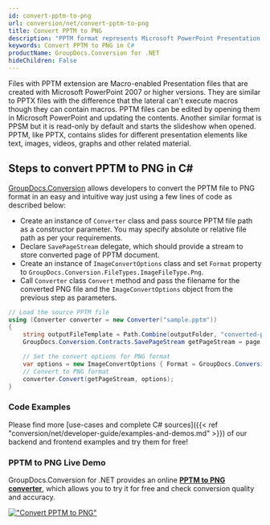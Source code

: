 ```yaml
---
id: convert-pptm-to-png
url: conversion/net/convert-pptm-to-png
title: Convert PPTM to PNG
description: "PPTM format represents Microsoft PowerPoint Presentation with .pptm extension. Learn how to convert PPTM to PNG file programmatically in C# language using GroupDocs.Conversion for .NET library."
keywords: Convert PPTM to PNG in C#
productName: GroupDocs.Conversion for .NET
hideChildren: False
---
```


Files with PPTM extension are Macro-enabled Presentation files that are created with Microsoft PowerPoint 2007 or higher versions. They are similar to PPTX files with the difference that the lateral can't execute macros though they can contain macros. PPTM files can be edited by opening them in Microsoft PowerPoint and updating the contents. Another similar format is PPSM but it is read-only by default and starts the slideshow when opened. PPTM, like PPTX, contains slides for different presentation elements like text, images, videos, graphs and other related material.

## Steps to convert PPTM to PNG in C#

[GroupDocs.Conversion](https://products.groupdocs.com/conversion/net) allows developers to convert the PPTM file to PNG format in an easy and intuitive way just using a few lines of code as described below:

* Create an instance of `Converter` class and pass source PPTM file path as a constructor parameter. You may specify absolute or relative file path as per your requirements. 
* Declare `SavePageStream` delegate, which should provide a stream to store converted page of PPTM document.
* Create an instance of `ImageConvertOptions` class and set `Format` property to `GroupDocs.Conversion.FileTypes.ImageFileType.Png`.
* Call `Converter` class `Convert` method and pass the filename for the converted PNG file and the `ImageConvertOptions` object from the previous step as parameters.

```csharp
// Load the source PPTM file
using (Converter converter = new Converter("sample.pptm"))
{
    string outputFileTemplate = Path.Combine(outputFolder, "converted-page-{0}.png");
    GroupDocs.Conversion.Contracts.SavePageStream getPageStream = page => new FileStream(string.Format(outputFileTemplate, page), FileMode.Create);

    // Set the convert options for PNG format
    var options = new ImageConvertOptions { Format = GroupDocs.Conversion.FileTypes.ImageFileType.Png };   
    // Convert to PNG format
    converter.Convert(getPageStream, options);
}
```

### Code Examples

Please find more [use-cases and complete C# sources]({{< ref "conversion/net/developer-guide/examples-and-demos.md" >}}) of our backend and frontend examples and try them for free!

### PPTM to PNG Live Demo

GroupDocs.Conversion for .NET provides an online [**PPTM to PNG converter**](https://products.groupdocs.app/conversion/pptm-to-png), which allows you to try it for free and check conversion quality and accuracy.

[!["Convert PPTM to PNG"](conversion/net/images/convert-to-png/convert-pptm-to-png.png)](https://products.groupdocs.app/conversion/pptm-to-png)